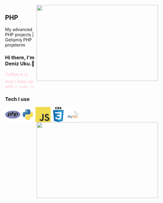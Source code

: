 <img src="https://media.giphy.com/media/ZVik7pBtu9dNS/source.gif" align="right" width="400" height="250">

## PHP
My advanced PHP projects |  Gelişmiş PHP projelerim

### Hi there, I'm Deniz Uku.👋

<font color="pink">Coffee ☕ is how I keep up with `< code />` </font>


### Tech I use

<img align="left"  src="https://raw.githubusercontent.com/github/explore/80688e429a7d4ef2fca1e82350fe8e3517d3494d/topics/php/php.png" width="50" height="50" />
<img align="left" src="https://raw.githubusercontent.com/github/explore/80688e429a7d4ef2fca1e82350fe8e3517d3494d/topics/python/python.png" width="50" height="50" />
<img align="left" src="https://raw.githubusercontent.com/github/explore/80688e429a7d4ef2fca1e82350fe8e3517d3494d/topics/javascript/javascript.png" width="50" height="50" />
<img align="left" src="https://raw.githubusercontent.com/github/explore/80688e429a7d4ef2fca1e82350fe8e3517d3494d/topics/css/css.png" width="50" height="50" />
<img align="left" src="https://raw.githubusercontent.com/github/explore/80688e429a7d4ef2fca1e82350fe8e3517d3494d/topics/mysql/mysql.png" width="50" height="50" />

<br /><br />


<img src="https://media.giphy.com/media/fV0oSDsZ4UgdW/source.gif" align="right" width="400" height="250">







